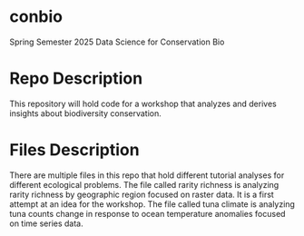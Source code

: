 # conbio

Spring Semester 2025 Data Science for Conservation Bio

# Repo Description
This repository will hold code for a workshop that analyzes and derives insights about biodiversity conservation. 

# Files Description
There are multiple files in this repo that hold different tutorial analyses for different ecological problems. 
The file called rarity richness is analyzing rarity richness by geographic region focused on raster data. It is a first attempt at an idea for the workshop.
The file called tuna climate is analyzing tuna counts change in response to ocean temperature anomalies focused on time series data. 
